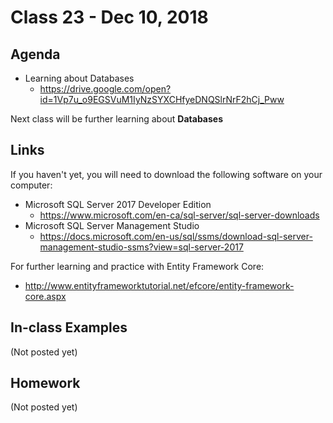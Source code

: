 # Class 23 - Dec 10, 2018

## Agenda

* Learning about Databases
  * https://drive.google.com/open?id=1Vp7u_o9EGSVuM1IyNzSYXCHfyeDNQSlrNrF2hCj_Pww

Next class will be further learning about **Databases**

## Links

If you haven't yet, you will need to download the following software on your computer:
* Microsoft SQL Server 2017 Developer Edition
  * https://www.microsoft.com/en-ca/sql-server/sql-server-downloads
* Microsoft SQL Server Management Studio 
  * https://docs.microsoft.com/en-us/sql/ssms/download-sql-server-management-studio-ssms?view=sql-server-2017

For further learning and practice with Entity Framework Core:
* http://www.entityframeworktutorial.net/efcore/entity-framework-core.aspx

## In-class Examples

(Not posted yet)

## Homework

(Not posted yet)